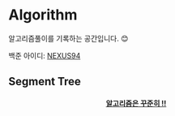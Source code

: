 # Algorithm

알고리즘풀이를 기록하는 공간입니다. 😊

백준 아이디: [NEXUS94](https://www.acmicpc.net/user/nexus94)

## Segment Tree


<h4><u><center>알고리즘은 꾸준히 !!</center>